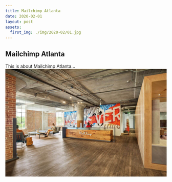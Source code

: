 ```yaml
---
title: Mailchimp Atlanta
date: 2020-02-01
layout: post
assets:
  first_img: ./img/2020-02/01.jpg
---
```


## Mailchimp Atlanta

This is about Mailchimp Atlanta...
![Nike Joyride](./img/2020-02/01.jpg)